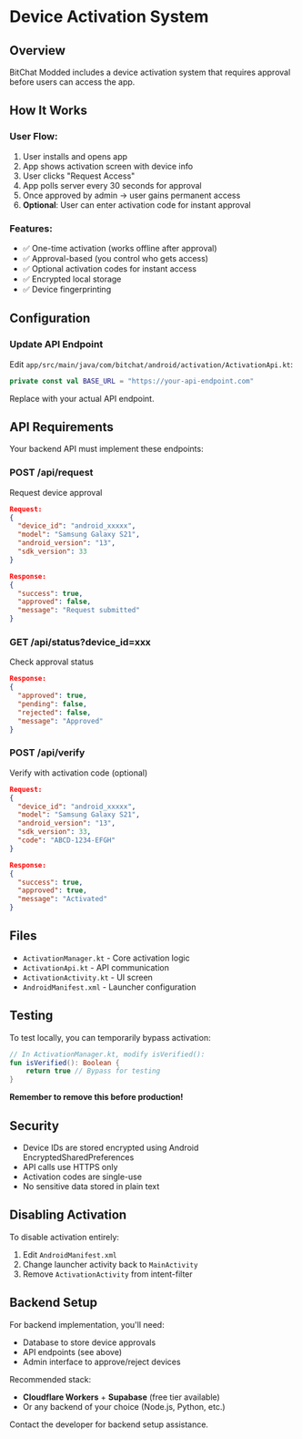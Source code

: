 # Device Activation System

## Overview

BitChat Modded includes a device activation system that requires approval before users can access the app.

## How It Works

### User Flow:
1. User installs and opens app
2. App shows activation screen with device info
3. User clicks "Request Access"
4. App polls server every 30 seconds for approval
5. Once approved by admin → user gains permanent access
6. **Optional**: User can enter activation code for instant approval

### Features:
- ✅ One-time activation (works offline after approval)
- ✅ Approval-based (you control who gets access)
- ✅ Optional activation codes for instant access
- ✅ Encrypted local storage
- ✅ Device fingerprinting

## Configuration

### Update API Endpoint

Edit `app/src/main/java/com/bitchat/android/activation/ActivationApi.kt`:

```kotlin
private const val BASE_URL = "https://your-api-endpoint.com"
```

Replace with your actual API endpoint.

## API Requirements

Your backend API must implement these endpoints:

### POST /api/request
Request device approval
```json
Request:
{
  "device_id": "android_xxxxx",
  "model": "Samsung Galaxy S21",
  "android_version": "13",
  "sdk_version": 33
}

Response:
{
  "success": true,
  "approved": false,
  "message": "Request submitted"
}
```

### GET /api/status?device_id=xxx
Check approval status
```json
Response:
{
  "approved": true,
  "pending": false,
  "rejected": false,
  "message": "Approved"
}
```

### POST /api/verify
Verify with activation code (optional)
```json
Request:
{
  "device_id": "android_xxxxx",
  "model": "Samsung Galaxy S21",
  "android_version": "13",
  "sdk_version": 33,
  "code": "ABCD-1234-EFGH"
}

Response:
{
  "success": true,
  "approved": true,
  "message": "Activated"
}
```

## Files

- `ActivationManager.kt` - Core activation logic
- `ActivationApi.kt` - API communication
- `ActivationActivity.kt` - UI screen
- `AndroidManifest.xml` - Launcher configuration

## Testing

To test locally, you can temporarily bypass activation:

```kotlin
// In ActivationManager.kt, modify isVerified():
fun isVerified(): Boolean {
    return true // Bypass for testing
}
```

**Remember to remove this before production!**

## Security

- Device IDs are stored encrypted using Android EncryptedSharedPreferences
- API calls use HTTPS only
- Activation codes are single-use
- No sensitive data stored in plain text

## Disabling Activation

To disable activation entirely:

1. Edit `AndroidManifest.xml`
2. Change launcher activity back to `MainActivity`
3. Remove `ActivationActivity` from intent-filter

## Backend Setup

For backend implementation, you'll need:
- Database to store device approvals
- API endpoints (see above)
- Admin interface to approve/reject devices

Recommended stack:
- **Cloudflare Workers** + **Supabase** (free tier available)
- Or any backend of your choice (Node.js, Python, etc.)

Contact the developer for backend setup assistance.
